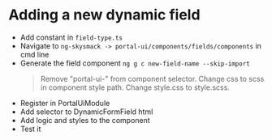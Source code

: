 # Adding a new dynamic field

- Add constant in `field-type.ts`
- Navigate to `ng-skysmack -> portal-ui/components/fields/components` in cmd line
- Generate the field component `ng g c new-field-name --skip-import`
    > Remove "portal-ui-" from component selector.
    > Change css to scss in component style path.
    > Change style.css to style.scss.
- Register in PortalUiModule
- Add selector to DynamicFormField html
- Add logic and styles to the component
- Test it
